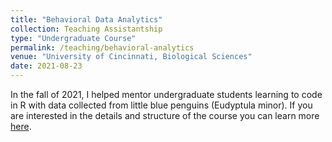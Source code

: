 ```yaml
---
title: "Behavioral Data Analytics"
collection: Teaching Assistantship
type: "Undergraduate Course"
permalink: /teaching/behavioral-analytics
venue: "University of Cincinnati, Biological Sciences"
date: 2021-08-23
---
```


In the fall of 2021, I helped mentor undergraduate students learning to code in R with data collected from little blue penguins (Eudyptula minor). If you are interested in the details and structure of the course you can learn more [here](http://hobsonresearch.com/index.php/biol2099-analytical-tools-for-behavior-information/).
